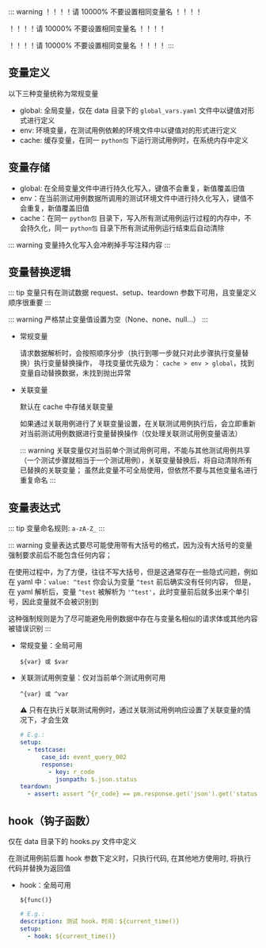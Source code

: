 ::: warning
！！！！请 10000% 不要设置相同变量名 ！！！！

！！！！请 10000% 不要设置相同变量名 ！！！！

！！！！请 10000% 不要设置相同变量名 ！！！！
:::

## 变量定义

以下三种变量统称为常规变量

- global: 全局变量，仅在 data 目录下的 `global_vars.yaml` 文件中以键值对形式进行定义
- env: 环境变量，在测试用例依赖的环境文件中以键值对的形式进行定义
- cache: 缓存变量，在同一 `python包` 下运行测试用例时，在系统内存中定义

## 变量存储

- global: 在全局变量文件中进行持久化写入，键值不会重复，新值覆盖旧值
- env：在当前测试用例数据所调用的测试环境文件中进行持久化写入，键值不会重复，新值覆盖旧值
- cache：在同一 `python包` 目录下，写入所有测试用例运行过程的内存中，不会持久化，同一 `python包` 目录下所有测试用例运行结束后自动清除

::: warning
变量持久化写入会冲刷掉手写注释内容
:::

## 变量替换逻辑

::: tip
变量只有在测试数据 request、setup、teardown 参数下可用，且变量定义顺序很重要
:::

::: warning
严格禁止变量值设置为空（None、none、null...）
:::

- 常规变量

  请求数据解析时，会按照顺序分步（执行到哪一步就只对此步骤执行变量替换）执行变量替换操作， 寻找变量优先级为：
  `cache > env > global`，找到变量自动替换数据，未找到抛出异常

- 关联变量

  默认在 cache 中存储关联变量

  如果通过关联用例进行了关联变量设置，在关联测试用例执行后，会立即重新对当前测试用例数据进行变量替换操作（仅处理关联测试用例变量语法）

  ::: warning
  关联变量仅对当前单个测试用例可用，不能与其他测试用例共享（一个测试步骤就相当于一个测试用例），关联变量替换后，将自动清除所有已替换的关联变量；
  虽然此变量不可全局使用，但依然不要与其他变量名进行重复命名
  :::

## 变量表达式

::: tip
变量命名规则: `a-zA-Z_`
:::

::: warning
变量表达式要尽可能使用带有大括号的格式，因为没有大括号的变量强制要求前后不能包含任何内容；

在使用过程中，为了方便，往往不写大括号，但是这通常存在一些隐式问题，例如在 yaml 中：`value: ^test` 你会认为变量 `^test`
前后确实没有任何内容，
但是，在 yaml 解析后，变量 `^test` 被解析为 `'^test'`，此时变量前后就多出来个单引号，因此变量就不会被识别到

这种强制规则是为了尽可能避免用例数据中存在与变量名相似的请求体或其他内容被错误识别
:::

- 常规变量：全局可用

  ```text
  ${var} 或 $var
  ```

- 关联测试用例变量：仅对当前单个测试用例可用

  ```text
  ^{var} 或 ^var
  ``` 

  ⚠️ 只有在执行关联测试用例时，通过关联测试用例响应设置了关联变量的情况下，才会生效

  ```yaml
  # E.g.:
  setup:
    - testcase:
        case_id: event_query_002
        response:
          - key: r_code
            jsonpath: $.json.status
  teardown:
    - assert: assert ^{r_code} == pm.response.get('json').get('status')
  ```

## hook（钩子函数）

仅在 data 目录下的 hooks.py 文件中定义

在测试用例前后置 hook 参数下定义时，只执行代码, 在其他地方使用时, 将执行代码并替换为返回值

- hook：全局可用

  ```text
  ${func()}
  ```
  ```yaml
  # E.g.:
  description: 测试 hook，时间：${current_time()}
  setup:
    - hook: ${current_time()}
  ```

